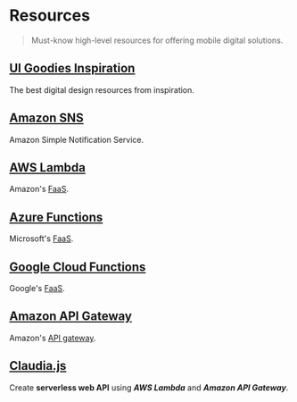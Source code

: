 # Resources

> Must-know high-level resources for offering mobile digital solutions.

## [UI Goodies Inspiration](https://uigoodies.com/inspiration)

The best digital design resources from inspiration.

## [Amazon SNS](https://docs.aws.amazon.com/sns)

Amazon Simple Notification Service.

## [AWS Lambda](http://aws.amazon.com/lambda)

Amazon's [FaaS](/doc/glossary.md#faas).

## [Azure Functions](http://azure.microsoft.com/products/functions)

Microsoft's [FaaS](/doc/glossary.md#faas).

## [Google Cloud Functions](https://cloud.google.com/functions)

Google's [FaaS](/doc/glossary.md#faas).

## [Amazon API Gateway](https://aws.amazon.com/api-gateway)

Amazon's [API gateway](/doc/glossary.md#api-gateway).

## [Claudia.js](https://claudiajs.com/tutorials/hello-world-api-gateway.html)

Create **serverless web API** using ***AWS Lambda*** and ***Amazon API Gateway***.
